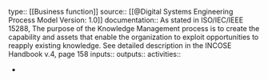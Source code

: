 type:: [[Business function]]
source:: [[@Digital Systems Engineering Process Model Version: 1.0]]
documentation:: As stated in ISO/IEC/IEEE 15288, The purpose of the Knowledge Management process is to create the capability and assets that enable the organization to exploit opportunities to reapply existing knowledge.  See detailed description in the INCOSE Handbook v.4, page 158
inputs:: 
outputs::
activities::

-